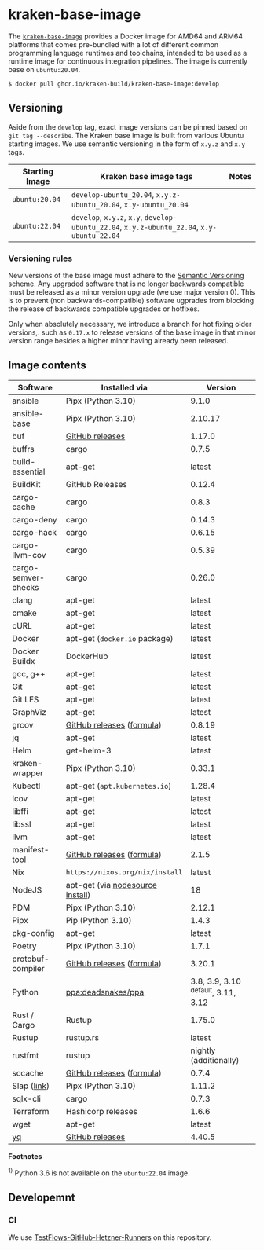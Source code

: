 # kraken-base-image

  [pkg]: https://github.com/kraken-build/kraken-base-image/pkgs/container/kraken-base-image

The [`kraken-base-image`][pkg] provides a Docker image for AMD64 and ARM64 platforms that comes pre-bundled with
a lot of different common programming language runtimes and toolchains, intended to be used as a runtime
image for continuous integration pipelines. The image is currently base on `ubuntu:20.04`.

    $ docker pull ghcr.io/kraken-build/kraken-base-image:develop

## Versioning

Aside from the `develop` tag, exact image versions can be pinned based on `git tag --describe`. The Kraken base image
is built from various Ubuntu starting images. We use semantic versioning in the form of `x.y.z` and `x.y` tags.

| Starting Image | Kraken base image tags                                                                      | Notes |
|----------------|---------------------------------------------------------------------------------------------|-------|
| `ubuntu:20.04` | `develop-ubuntu_20.04`, `x.y.z-ubuntu_20.04`, `x.y-ubuntu_20.04`                            |       |
| `ubuntu:22.04` | `develop`, `x.y.z`, `x.y`, `develop-ubuntu_22.04`, `x.y.z-ubuntu_22.04`, `x.y-ubuntu_22.04` |       |

### Versioning rules

New versions of the base image must adhere to the [Semantic Versioning](https://semver.org/) scheme. Any upgraded software
that is no longer backwards compatible must be released as a minor version upgrade (we use major version 0). This is to prevent
(non backwards-compatible) software ugprades from blocking the release of backwards compatible upgrades or hotfixes.

Only when absolutely necessary, we introduce a branch for hot fixing older versions,. such as `0.17.x` to release versions of
the base image in that minor version range besides a higher minor having already been released.

## Image contents

| Software                                               | Installed via                                                                                                      | Version                                       |
|--------------------------------------------------------|--------------------------------------------------------------------------------------------------------------------|-----------------------------------------------|
| ansible                                                | Pipx (Python 3.10)                                                                                                 | 9.1.0                                         |
| ansible-base                                           | Pipx (Python 3.10)                                                                                                 | 2.10.17                                       |
| buf                                                    | [GitHub releases](https://github.com/bufbuild/buf/releases)                                                        | 1.17.0                                        |
| buffrs                                                 | cargo                                                                                                              | 0.7.5                                         |
| build-essential                                        | apt-get                                                                                                            | latest                                        |
| BuildKit                                               | GitHub Releases                                                                                                    | 0.12.4                                        |
| cargo-cache                                            | cargo                                                                                                              | 0.8.3                                         |
| cargo-deny                                             | cargo                                                                                                              | 0.14.3                                        |
| cargo-hack                                             | cargo                                                                                                              | 0.6.15                                        |
| cargo-llvm-cov                                         | cargo                                                                                                              | 0.5.39                                        |
| cargo-semver-checks                                    | cargo                                                                                                              | 0.26.0                                        |
| clang                                                  | apt-get                                                                                                            | latest                                        |
| cmake                                                  | apt-get                                                                                                            | latest                                        |
| cURL                                                   | apt-get                                                                                                            | latest                                        |
| Docker                                                 | apt-get (`docker.io` package)                                                                                      | latest                                        |
| Docker Buildx                                          | DockerHub                                                                                                          | latest                                        |
| gcc, g++                                               | apt-get                                                                                                            | latest                                        |
| Git                                                    | apt-get                                                                                                            | latest                                        |
| Git LFS                                                | apt-get                                                                                                            | latest                                        |
| GraphViz                                               | apt-get                                                                                                            | latest                                        |
| grcov                                                  | [GitHub releases](https://github.com/mozilla/grcov/releases) ([formula](formulae/grcov.py))                        | 0.8.19                                        |
| jq                                                     | apt-get                                                                                                            | latest                                        |
| Helm                                                   | get-helm-3                                                                                                         | latest                                        |
| kraken-wrapper                                         | Pipx (Python 3.10)                                                                                                 | 0.33.1                                        |
| Kubectl                                                | apt-get (`apt.kubernetes.io`)                                                                                      | 1.28.4                                        |
| lcov                                                   | apt-get                                                                                                            | latest                                        |
| libffi                                                 | apt-get                                                                                                            | latest                                        |
| libssl                                                 | apt-get                                                                                                            | latest                                        |
| llvm                                                   | apt-get                                                                                                            | latest                                        |
| manifest-tool                                          | [GitHub releases](https://github.com/estesp/manifest-tool/releases) ([formula](formulae/manifest-tool.py))         | 2.1.5                                         |
| Nix                                                    | `https://nixos.org/nix/install`                                                                                    | latest                                        |
| NodeJS                                                 | apt-get (via [nodesource install](https://github.com/nodesource/distributions#debinstall))                         | 18                                            |
| PDM                                                    | Pipx (Python 3.10)                                                                                                 | 2.12.1                                        |
| Pipx                                                   | Pip (Python 3.10)                                                                                                  | 1.4.3                                         |
| pkg-config                                             | apt-get                                                                                                            | latest                                        |
| Poetry                                                 | Pipx (Python 3.10)                                                                                                 | 1.7.1                                         |
| protobuf-compiler                                      | [GitHub releases](https://github.com/protocolbuffers/protobuf/releases) ([formula](formulae/protobuf-compiler.py)) | 3.20.1                                        |
| Python                                                 | [ppa:deadsnakes/ppa](https://launchpad.net/~deadsnakes/+archive/ubuntu/ppa)                                        | 3.8, 3.9, 3.10 <sup>default</sup>, 3.11, 3.12 |
| Rust / Cargo                                           | Rustup                                                                                                             | 1.75.0                                        |
| Rustup                                                 | rustup.rs                                                                                                          | latest                                        |
| rustfmt                                                | rustup                                                                                                             | nightly (additionally)                        |
| sccache                                                | [GitHub releases](https://github.com/mozilla/sccache/releases) ([formula](formulae/sccache.py))                    | 0.7.4                                         |
| Slap ([link](https://github.com/python-slap/slap-cli)) | Pipx (Python 3.10)                                                                                                 | 1.11.2                                        |
| sqlx-cli                                               | cargo                                                                                                              | 0.7.3                                         |
| Terraform                                              | Hashicorp releases                                                                                                 | 1.6.6                                         |
| wget                                                   | apt-get                                                                                                            | latest                                        |
| [yq](https://mikefarah.gitbook.io/yq/)                 | [GitHub releases](https://github.com/mikefarah/yq/releases)                                                        | 4.40.5                                        |

__Footnotes__

<sup>1)</sup> Python 3.6 is not available on the `ubuntu:22.04` image.

## Developemnt

### CI

We use [TestFlows-GitHub-Hetzner-Runners](https://github.com/testflows/TestFlows-GitHub-Hetzner-Runners) on this
repository.
